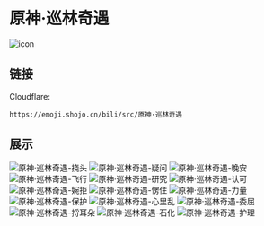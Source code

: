 # 原神·巡林奇遇
![icon](https://emoji.shojo.cn/bili/src/原神·巡林奇遇/icon.png)
## 链接
Cloudflare:
```
https://emoji.shojo.cn/bili/src/原神·巡林奇遇
```
## 展示
![原神·巡林奇遇-挠头](https://emoji.shojo.cn/bili/src/原神·巡林奇遇/原神·巡林奇遇-挠头.png)
![原神·巡林奇遇-疑问](https://emoji.shojo.cn/bili/src/原神·巡林奇遇/原神·巡林奇遇-疑问.png)
![原神·巡林奇遇-晚安](https://emoji.shojo.cn/bili/src/原神·巡林奇遇/原神·巡林奇遇-晚安.png)
![原神·巡林奇遇-飞行](https://emoji.shojo.cn/bili/src/原神·巡林奇遇/原神·巡林奇遇-飞行.png)
![原神·巡林奇遇-研究](https://emoji.shojo.cn/bili/src/原神·巡林奇遇/原神·巡林奇遇-研究.png)
![原神·巡林奇遇-认可](https://emoji.shojo.cn/bili/src/原神·巡林奇遇/原神·巡林奇遇-认可.png)
![原神·巡林奇遇-婉拒](https://emoji.shojo.cn/bili/src/原神·巡林奇遇/原神·巡林奇遇-婉拒.png)
![原神·巡林奇遇-愣住](https://emoji.shojo.cn/bili/src/原神·巡林奇遇/原神·巡林奇遇-愣住.png)
![原神·巡林奇遇-力量](https://emoji.shojo.cn/bili/src/原神·巡林奇遇/原神·巡林奇遇-力量.png)
![原神·巡林奇遇-保护](https://emoji.shojo.cn/bili/src/原神·巡林奇遇/原神·巡林奇遇-保护.png)
![原神·巡林奇遇-心里乱](https://emoji.shojo.cn/bili/src/原神·巡林奇遇/原神·巡林奇遇-心里乱.png)
![原神·巡林奇遇-委屈](https://emoji.shojo.cn/bili/src/原神·巡林奇遇/原神·巡林奇遇-委屈.png)
![原神·巡林奇遇-捋耳朵](https://emoji.shojo.cn/bili/src/原神·巡林奇遇/原神·巡林奇遇-捋耳朵.png)
![原神·巡林奇遇-石化](https://emoji.shojo.cn/bili/src/原神·巡林奇遇/原神·巡林奇遇-石化.png)
![原神·巡林奇遇-护理](https://emoji.shojo.cn/bili/src/原神·巡林奇遇/原神·巡林奇遇-护理.png)
